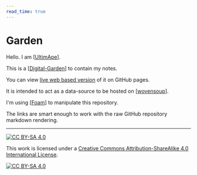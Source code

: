 ```yaml
---
read_time: true
---
```

# Garden

Hello. I am [[UltimApe]].

This is a [[Digital-Garden]] to contain my notes.

You can view [live web based version](https://ultimape.github.io/garden/) of it on GitHub pages.

It is intended to act as a data-source to be hosted on [[wovensoup]].

I'm using [[Foam]] to manipulate this repository.

The links are smart enough to work with the raw GitHub repository markdown rendering.

----

[![CC BY-SA 4.0][cc-by-sa-shield]][cc-by-sa]

This work is licensed under a
[Creative Commons Attribution-ShareAlike 4.0 International License][cc-by-sa].

[![CC BY-SA 4.0][cc-by-sa-image]][cc-by-sa]

[cc-by-sa]: http://creativecommons.org/licenses/by-sa/4.0/
[cc-by-sa-image]: https://licensebuttons.net/l/by-sa/4.0/88x31.png
[cc-by-sa-shield]: https://img.shields.io/badge/License-CC%20BY--SA%204.0-lightgrey.svg

[//begin]: # "Autogenerated link references for markdown compatibility"
[UltimApe]: weeds/people/person/ultimape.md "About: UltimApe"
[Digital-Garden]: weeds/meta/digital-garden.md "Digital Garden"
[wovensoup]: weeds/websites/personal/wovensoup.md "About: Wovensoup"
[Foam]: weeds/software/tools/Foam.md "software/tools/Foam"
[//end]: # "Autogenerated link references"